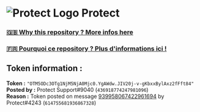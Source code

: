 # ![Protect Logo](https://i.imgur.com/5ovpCPg.png) Protect

### [🇬🇧 Why this repository ? More infos here](https://github.com/protect-github-bot/token-reset/blob/main/README.md)

### [🇫🇷 Pourquoi ce repository ? Plus d'informations ici !](https://github.com/protect-github-bot/token-reset/blob/main/FR_README.md)

## Token information :
**Token :** `"OTM5ODc3OTg1NjM5NjA0Mjc0.YgAWdw.JIV20j-v-gKbxxBylAxz2fFft84"`\
**Posted by :** Protect Support#9040 (`436918774247981096`)\
**Reason :** Token posted on message [939958067422961694](https://discord.com/channels/835179952500113459/881108454226399292/939958067422961694) by Protect#4243 (`614755681936867328`)